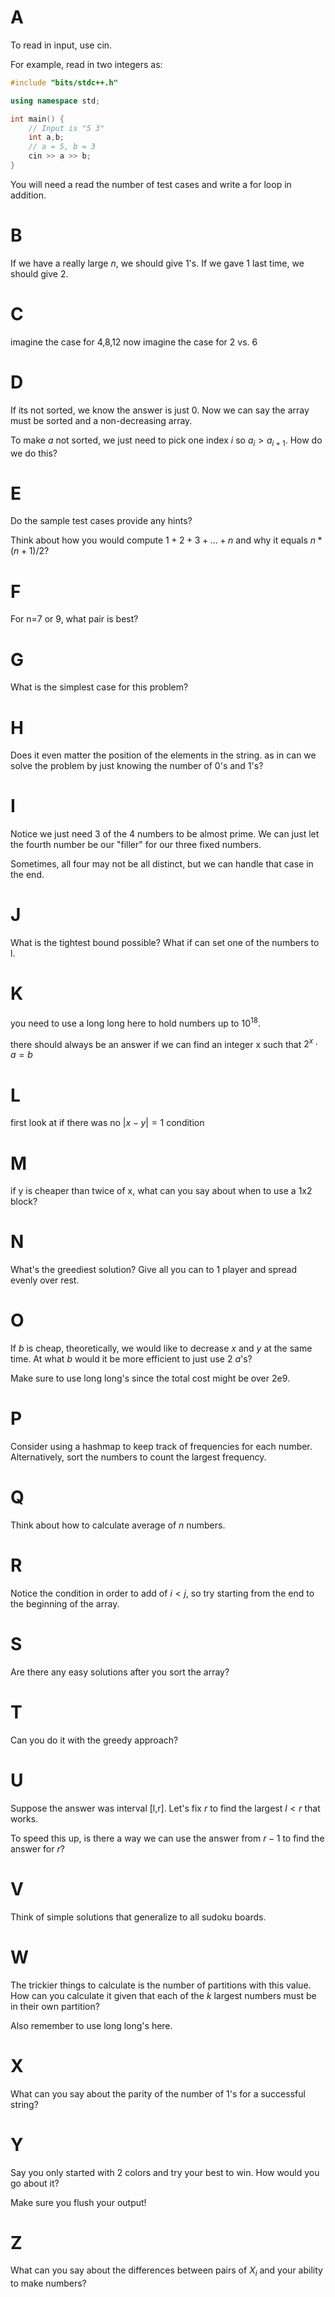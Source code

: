 
# A

To read in input, use cin.

For example, read in two integers as:

```cpp
#include "bits/stdc++.h"

using namespace std;

int main() {
    // Input is "5 3"
    int a,b;
    // a = 5, b = 3
    cin >> a >> b;
}
```

You will need a read the number of test cases and write a for loop in addition.

# B

If we have a really large $n$, we should give 1's. If we gave 1 last time, we should give 2.
# C

imagine the case for 4,8,12
now imagine the case for 2 vs. 6

# D

If its not sorted, we know the answer is just 0. Now we can say the array must be sorted and a non-decreasing array.

To make $a$ not sorted, we just need to pick one index $i$ so $a_i>a_{i+1}$. How do we do this?
# E

Do the sample test cases provide any hints?

Think about how you would compute $1+2+3+...+n$ and why it equals $n*(n+1)/2$?

# F
For n=7 or 9, what pair is best?

# G

What is the simplest case for this problem?
# H
Does it even matter the position of the elements in the string. as in can we solve the problem by just knowing the number of 0's and 1's?

# I
Notice we just need 3 of the 4 numbers to be almost prime. We can just let the fourth number be our "filler" for our three fixed numbers.

Sometimes, all four may not be all distinct, but we can handle that case in the end.

# J
What is the tightest bound possible? What if can set one of the numbers to l.

# K
you need to use a long long here to hold numbers up to $10^{18}$.

there should always be an answer if we can find an integer x such that $2^x \cdot a = b$

# L
first look at if there was no $|x-y|=1$ condition
# M
if y is cheaper than twice of x, what can you say about when to use a 1x2 block?

# N
What's the greediest solution? Give all you can to 1 player and spread evenly over rest.

# O
If $b$ is cheap, theoretically, we would like to decrease $x$ and $y$ at the same time. At what $b$ would it be more efficient to just use 2 $a$'s?

Make sure to use long long's since the total cost might be over 2e9.

# P
Consider using a hashmap to keep track of frequencies for each number. Alternatively, sort the numbers to count the largest frequency.

# Q
Think about how to calculate average of $n$ numbers.

# R
Notice the condition in order to add of $i<j$, so try starting from the end to the beginning of the array.
# S

Are there any easy solutions after you sort the array?

# T

Can you do it with the greedy  approach?

# U

Suppose the answer was interval [l,r]. Let's fix $r$ to find the largest $l<r$ that works.

To speed this up, is there a way we can use the answer from $r-1$ to find the answer for $r$?

# V

Think of simple solutions that generalize to all sudoku boards.

# W
The trickier things to calculate is the number of partitions with this value. How can you calculate it given that each of the $k$ largest numbers must be in their own partition?

Also remember to use long long's here.

# X
What can you say about the parity of the number of 1's for a successful string?

# Y

Say you only started with 2 colors and try your best to win. How would you go about it?

Make sure you flush your output!

# Z

What can you say about the differences between pairs of $X_i$ and your ability to make numbers?

